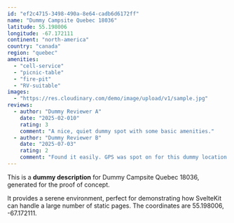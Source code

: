 ```yaml
---
id: "ef2c4715-3498-490a-8e64-cadb6d6172ff"
name: "Dummy Campsite Quebec 18036"
latitude: 55.198006
longitude: -67.172111
continent: "north-america"
country: "canada"
region: "quebec"
amenities:
  - "cell-service"
  - "picnic-table"
  - "fire-pit"
  - "RV-suitable"
images:
  - "https://res.cloudinary.com/demo/image/upload/v1/sample.jpg"
reviews:
  - author: "Dummy Reviewer A"
    date: "2025-02-010"
    rating: 3
    comment: "A nice, quiet dummy spot with some basic amenities."
  - author: "Dummy Reviewer B"
    date: "2025-07-03"
    rating: 2
    comment: "Found it easily. GPS was spot on for this dummy location."
---
```


This is a **dummy description** for Dummy Campsite Quebec 18036, generated for the proof of concept.

It provides a serene environment, perfect for demonstrating how SvelteKit can handle a large number of static pages. The coordinates are 55.198006, -67.172111.
